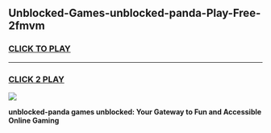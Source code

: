 
## Unblocked-Games-unblocked-panda-Play-Free-2fmvm
<h3>
<a href="https://premium76.site?title=unblocked-panda&ref=20M">CLICK TO PLAY</a></h3>
<hr>

<h3>
<a href="https://premium76.site?title=unblocked-panda&ref=20M">CLICK 2 PLAY</a>
  
</h3>

<a href="https://premium76.site?title=unblocked-panda&ref=19M"><img src="https://clearcache.store/games.png"></a>


**unblocked-panda games unblocked: Your Gateway to Fun and Accessible Online Gaming**
